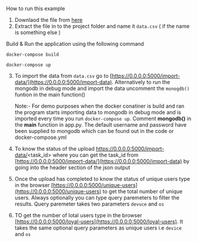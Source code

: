 How to run this example

1. Downlaod the file from [here](https://drive.google.com/open?id=0B0cMxo7fjtlYN0hYSk8tLVpycDQ) 
2. Extract the file in to the project folder and name it `data.csv` ( if the name is something else )

Build & Run the application using the following command
````
docker-compose build
````
````
docker-compose up
```` 
3. To  import the data from `data.csv` go to [https://0.0.0.0:5000/import-data/](https://0.0.0.0:5000/import-data). Alternatively to run the mongodb in debug mode and import the data uncomment the `monogdb()` funtion in the main function()
     
   Note:- For demo purposes when the docker conatiner is build and ran the program starts importing data to mongodb in debug mode and is imported every time you run `docker-compose up`. Comment __mongodb()__ in the __main__ function in app.py. The default username and password have been supplied to mongodb which can be found out in the code or docker-compose.yml
2. To know the status of the upload https://0.0.0.0:5000/import-data/<task_id> where you can get the task_id from [https://0.0.0.0:5000/import-data/](https://0.0.0.0:5000/import-data) by going into the header section of the json output
3. Once the upload has completed to know the status of unique users type in the browser [https://0.0.0.0:5000/unique-users](https://0.0.0.0:5000/unique-users) to get the total number of unique users. Always optionally you can type query paremeters to filter the results. Query paremeter takes two parameters `devuce` and `os`
4. TO get the number of lotal users type in the browser [https://0.0.0.0:5000/loyal-users](https://0.0.0.0:5000/loyal-users). It takes the same optional query parameters as unique users i.e `device` and `os`